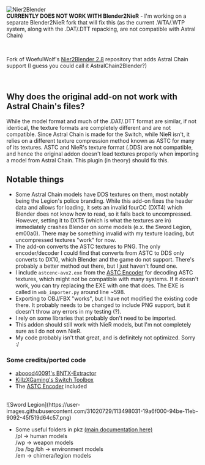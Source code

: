 ![Nier2Blender](https://user-images.githubusercontent.com/54476280/64488614-519a7280-d24a-11e9-8627-784cdc5ac3de.png)
<br>
**CURRENTLY DOES NOT WORK WITH Blender2NieR** - I'm working on a separate Blender2NieR fork that will fix this (as the current .WTA/.WTP system, along with the .DAT/.DTT repacking, are not compatible with Astral Chain)

<br>

Fork of WoefulWolf's [Nier2Blender 2.8](https://github.com/WoefulWolf/NieR2Blender_2_8) repository that adds Astral Chain support (I guess you could call it AstralChain2Blender?)

<br>

## Why does the original add-on not work with Astral Chain's files?
While the model format and much of the .DAT/.DTT format are similar, if not identical, the texture formats are completely different and are not compatible. Since Astral Chain is made for the Switch, while NieR isn't, it relies on a different texture compression method known as ASTC for many of its textures. ASTC and NieR's texture format (.DDS) are not compatible, and hence the original addon doesn't load textures properly when importing a model from Astral Chain. This plugin (in theory) should fix this.
<br>


## Notable things
* Some Astral Chain models have DDS textures on them, most notably being the Legion's police branding. While this add-on fixes the header data and allows for loading, it sets an invalid fourCC (DXT4) which Blender does not know how to read, so it falls back to uncompressed. However, setting it to DXT5 (which is what the textures are in) immediately crashes Blender on some models (e.x. the Sword Legion, em00a0). There may be something invalid with my texture loading, but uncompressed textures "work" for now.
* The add-on converts the ASTC textures to PNG. The only encoder/decoder I could find that converts from ASTC to DDS only converts to DX10, which Blender and the game do not support. There's probably a better method out there, but I just haven't found one.
* I include `astcenc-avx2.exe` from the [ASTC Encoder](https://github.com/ARM-software/astc-encoder) for decoding ASTC textures, which might not be compatible with many systems. If it doesn't work, you can try replacing the EXE with one that does. The EXE is called in `wmb_importer.py` around line ~598.
* Exporting to OBJ/FBX "works", but I have not modified the existing code there. It probably needs to be changed to include PNG support, but it doesn't throw any errors in my testing (?). 
* I rely on some libraries that probably don't need to be imported.
* This addon should still work with NieR models, but I'm not completely sure as I do not own NieR.
* My code probably isn't that great, and is definitely not optimized. Sorry :/

### Some credits/ported code
* [aboood40091's BNTX-Extractor](https://github.com/aboood40091/BNTX-Extractor)
* [KillzXGaming's Switch Toolbox](https://github.com/KillzXGaming/Switch-Toolbox)
* The [ASTC Encoder](https://github.com/ARM-software/astc-encoder) included

<br>
![Sword Legion](https://user-images.githubusercontent.com/31020729/113498031-19a6f000-94be-11eb-9092-45f519d64c57.png)

* Some useful folders in pkz [(main documentation here)](https://cabalex.github.io/astral-chain-romfs/romfs/index.html)<br>
    /pl -> human models<br>
    /wp -> weapon models<br>
    /ba /bg /bh -> environment models<br>
    /em -> chimera/legion models<br>
